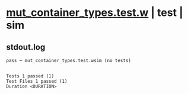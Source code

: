 # [mut_container_types.test.w](../../../../../examples/tests/valid/mut_container_types.test.w) | test | sim

## stdout.log
```log
pass ─ mut_container_types.test.wsim (no tests)
 
 
Tests 1 passed (1)
Test Files 1 passed (1)
Duration <DURATION>
```

